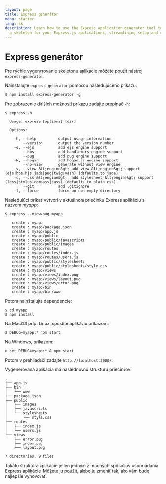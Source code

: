 ```yaml
---
layout: page
title: Express generátor
menu: starter
lang: sk
description: Learn how to use the Express application generator tool to quickly create
  a skeleton for your Express.js applications, streamlining setup and configuration.
---
```


# Express generátor

Pre rýchle vygenerovanie skeletonu aplikácie môžete použit nástroj `express-generator`.

Nainštalujte `express-generator` pomocou nasledujúceho príkazu:

```console
$ npm install express-generator -g
```

Pre zobrazenie ďalších možností príkazu zadajte prepínač `-h`:

```console
$ express -h

  Usage: express [options] [dir]

  Options:

    -h, --help          output usage information
        --version       output the version number
    -e, --ejs           add ejs engine support
        --hbs           add handlebars engine support
        --pug           add pug engine support
    -H, --hogan         add hogan.js engine support
        --no-view       generate without view engine
    -v, --view &lt;engine&gt; add view &lt;engine&gt; support (ejs|hbs|hjs|jade|pug|twig|vash) (defaults to jade)
    -c, --css &lt;engine&gt;  add stylesheet &lt;engine&gt; support (less|stylus|compass|sass) (defaults to plain css)
        --git           add .gitignore
    -f, --force         force on non-empty directory
```

Nasledujúci príkaz vytvorí v aktuálnom priečinku Express aplikáciu s názvom _myapp_:

```console
$ express --view=pug myapp

   create : myapp
   create : myapp/package.json
   create : myapp/app.js
   create : myapp/public
   create : myapp/public/javascripts
   create : myapp/public/images
   create : myapp/routes
   create : myapp/routes/index.js
   create : myapp/routes/users.js
   create : myapp/public/stylesheets
   create : myapp/public/stylesheets/style.css
   create : myapp/views
   create : myapp/views/index.pug
   create : myapp/views/layout.pug
   create : myapp/views/error.pug
   create : myapp/bin
   create : myapp/bin/www
```

Potom nainštalujte dependencie:

```console
$ cd myapp
$ npm install
```

Na MacOS príp. Linux, spustíte aplikáciu príkazom:

```console
$ DEBUG=myapp:* npm start
```

Na Windows, príkazom:

```console
> set DEBUG=myapp:* & npm start
```

Potom v prehliadači zadajte `http://localhost:3000/`.

Vygenerovaná aplikácia má naslednovnú štruktúru priečinkov:

```console
.
├── app.js
├── bin
│   └── www
├── package.json
├── public
│   ├── images
│   ├── javascripts
│   └── stylesheets
│       └── style.css
├── routes
│   ├── index.js
│   └── users.js
└── views
    ├── error.pug
    ├── index.pug
    └── layout.pug

7 directories, 9 files
```

<div class="doc-box doc-info" markdown="1">
Takáto štruktúra aplikácie je len jedným z mnohých spôsobov usporiadania Express aplikácie. Môžete ju použit, alebo ju zmeniť tak, ako vám bude najlepšie vyhovovať.
</div>
